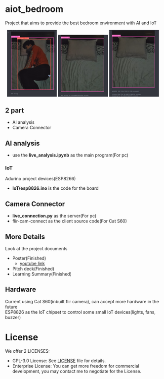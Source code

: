 # aiot_bedroom
Project that aims to provide the best bedroom environment with AI and IoT
<p float="left" align="middle">
<img width="32%" src="img/not_moving.png"/>
<img width="32%" src="img/not_moving_end.png"/>
<img width="32%" src="img/sleeping_and_lyingbed_end.png"/>
</p>

## 2 part 
- AI analysis
- Camera Connector
## AI analysis
- use the **live_analysis.ipynb** as the main program(For pc)
### IoT
Adurino project devices(ESP8266)
- **IoT/esp8826.ino** is the code for the board
## Camera Connector
- **live_connection.py** as the server(For pc)
- flir-cam-connect as the client source code(For Cat S60)

## More Details
Look at the project documents
- Poster(Finished)
    - [youtube link](https://youtu.be/l8e21IzSXhs)
- Pitch deck(Finished)
- Learning Summary(Finished)

## Hardware
Current using Cat S60(inbuilt flir camera), can accept more hardware in the future\
ESP8826 as the IoT chipset to control some small IoT devices(lights, fans, buzzer)

# License
We offer 2 LICENSES:
- GPL-3.0 License: See [LICENSE](./LICENSE) file for details.
- Enterprise License: You can get more freedom for commercial development, you may contact me to negotiate for the License.

